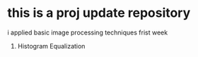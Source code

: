 # this is a proj update repository
i applied basic image processing techniques frist week
  1. Histogram Equalization

